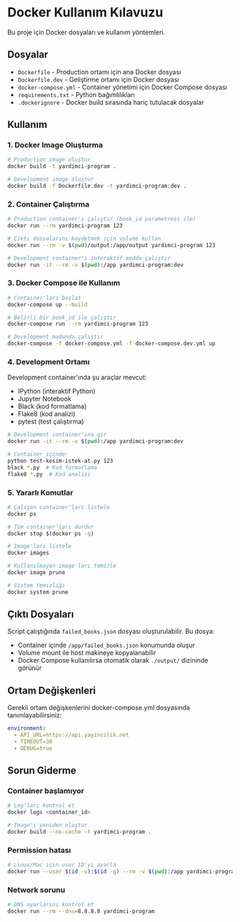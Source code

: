 # Docker Kullanım Kılavuzu

Bu proje için Docker dosyaları ve kullanım yöntemleri.

## Dosyalar

- `Dockerfile` - Production ortamı için ana Docker dosyası
- `Dockerfile.dev` - Geliştirme ortamı için Docker dosyası
- `docker-compose.yml` - Container yönetimi için Docker Compose dosyası
- `requirements.txt` - Python bağımlılıkları
- `.dockerignore` - Docker build sırasında hariç tutulacak dosyalar

## Kullanım

### 1. Docker Image Oluşturma

```bash
# Production image oluştur
docker build -t yardimci-program .

# Development image oluştur
docker build -f Dockerfile.dev -t yardimci-program:dev .
```

### 2. Container Çalıştırma

```bash
# Production container'ı çalıştır (book_id parametresi ile)
docker run --rm yardimci-program 123

# Çıktı dosyalarını kaydetmek için volume kullan
docker run --rm -v $(pwd)/output:/app/output yardimci-program 123

# Development container'ı interaktif modda çalıştır
docker run -it --rm -v $(pwd):/app yardimci-program:dev
```

### 3. Docker Compose ile Kullanım

```bash
# Container'ları başlat
docker-compose up --build

# Belirli bir book_id ile çalıştır
docker-compose run --rm yardimci-program 123

# Development modunda çalıştır
docker-compose -f docker-compose.yml -f docker-compose.dev.yml up
```

### 4. Development Ortamı

Development container'ında şu araçlar mevcut:
- IPython (interaktif Python)
- Jupyter Notebook
- Black (kod formatlama)
- Flake8 (kod analizi)
- pytest (test çalıştırma)

```bash
# Development container'ına gir
docker run -it --rm -v $(pwd):/app yardimci-program:dev

# Container içinde:
python test-kesim-istek-at.py 123
black *.py  # Kod formatlama
flake8 *.py  # Kod analizi
```

### 5. Yararlı Komutlar

```bash
# Çalışan container'ları listele
docker ps

# Tüm container'ları durdur
docker stop $(docker ps -q)

# Image'ları listele
docker images

# Kullanılmayan image'ları temizle
docker image prune

# Sistem temizliği
docker system prune
```

## Çıktı Dosyaları

Script çalıştığında `failed_books.json` dosyası oluşturulabilir. Bu dosya:
- Container içinde `/app/failed_books.json` konumunda oluşur
- Volume mount ile host makineye kopyalanabilir
- Docker Compose kullanılırsa otomatik olarak `./output/` dizininde görünür

## Ortam Değişkenleri

Gerekli ortam değişkenlerini docker-compose.yml dosyasında tanımlayabilirsiniz:

```yaml
environment:
  - API_URL=https://api.yayincilik.net
  - TIMEOUT=30
  - DEBUG=true
```

## Sorun Giderme

### Container başlamıyor
```bash
# Log'ları kontrol et
docker logs <container_id>

# Image'ı yeniden oluştur
docker build --no-cache -t yardimci-program .
```

### Permission hatası
```bash
# Linux/Mac için user ID'yi ayarla
docker run --user $(id -u):$(id -g) --rm -v $(pwd):/app yardimci-program
```

### Network sorunu
```bash
# DNS ayarlarını kontrol et
docker run --rm --dns=8.8.8.8 yardimci-program
``` 